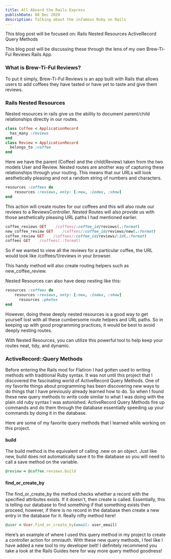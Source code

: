 ```yaml
---
title: All Aboard the Rails Express
publishDate: 08 Dec 2020
description: Talking about the infamous Ruby on Rails
---
```


This blog post will be focused on:
Rails Nested Resources
ActiveRecord Query Methods

This blog post will be discussing these through the lens of my own Brew-Ti-Ful Reviews Rails App.

### What is Brew-Ti-Ful Reviews?
To put it simply, Brew-Ti-Ful Reviews is an app built with Rails that allows users to add coffees they have tasted or have yet to taste and give them reviews.

### Rails Nested Resources
Nested resources in rails give us the ability to document parent/child relationships directly in our routes.
```ruby
class Coffee < ApplicationRecord
  has_many :reviews
end 
class Review < ApplicationRecord
  belongs_to :coffee
end
```
Here we have the parent (Coffee) and the child(Review) taken from the two models User and Review. Nested routes are another way of capturing these relationships through your routing. This means that our URLs will look aesthetically pleasing and not a random string of numbers and characters.
```ruby
resources :coffees do
    resources :reviews, only: [:new, :index, :show]
end
```

This action will create routes for our coffees and this will also route our reviews to a ReviewsController. Nested Routes will also provide us with those aesthetically pleasing URL paths I had mentioned earlier.

```ruby
coffee_reviews GET    /coffees/:coffee_id/reviews(.:format)                                                    reviews#index
new_coffee_review GET    /coffees/:coffee_id/reviews/new(.:format)                                                reviews#new
coffee_review GET    /coffees/:coffee_id/reviews/:id(.:format)                                                reviews#show
coffees GET    /coffees(.:format)                                                                       coffees#index
```
So if we wanted to view all the reviews for a particular coffee, the URL would look like /coffees/1/reviews in your browser.

 This handy method will also create routing helpers such as new_coffee_review.

Nested Resources can also have deep nesting like this:
```ruby
resources :coffees do
    resources :reviews, only: [:new, :index, :show]
      resources :photos
end
```
However, doing these deeply nested resources is a good way to get yourself lost with all these cumbersome route helpers and URL paths. So in keeping up with good programming practices, it would be best to avoid deeply nesting routes.

With Nested Resources, you can utilize this powerful tool to help keep your routes neat, tidy, and dynamic.

### ActiveRecord::Query Methods

Before entering the Rails mod for Flatiron I had gotten used to writing methods with traditional Ruby syntax. It was not until this project that I discovered the fascinating world of ActiveRecord Query Methods.
One of my favorite things about programming has been discovering new ways to do things that I have previously already learned how to do. So when I found these new query methods to write code similar to what I was doing with the plain old ruby syntax I was astonished. ActiveRecord Query Methods fire up commands and do them through the database essentially speeding up your commands by doing it in the database.

Here are some of my favorite query methods that I learned while working on this project.

#### build
The build method is the equivalent of calling .new on an object. Just like new, build does not automatically save it to the database so you will need to call a save method on the variable.
```ruby
@review = @coffee.reviews.build
```

#### find_or_create_by

The find_or_create_by the method checks whether a record with the specified attributes exists. If it doesn't, then create is called. Essentially, this is telling our database to find something if that something exists then proceed, however, if there is no record in the database then create a new entry in the database for it. Really nifty method here!
```ruby
@user = User.find_or_create_by(email: user_email)
```
Here’s an example of where I used this query method in my project to create a controller action for omniauth.
With these new query methods, I feel like I have added a new tool to my developer belt! I definitely recommend you take a look at the Rails Guides here for way more query method goodness!

